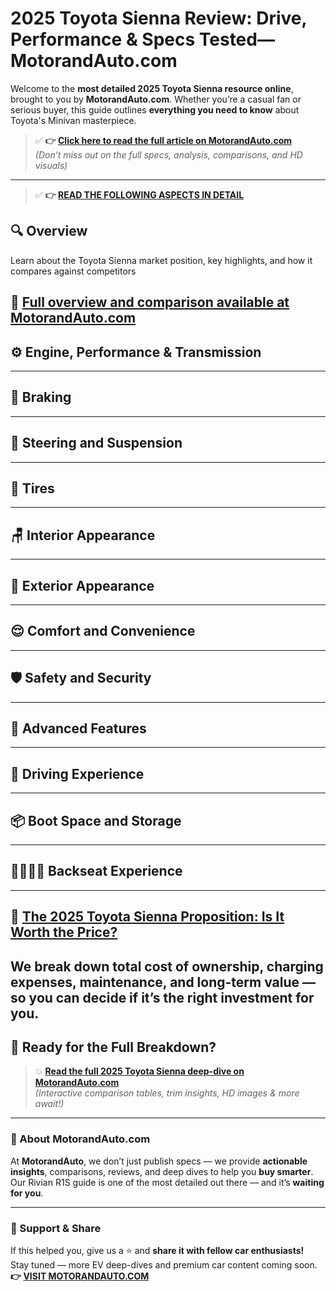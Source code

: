 # 2025 Toyota Sienna Review: Drive, Performance & Specs Tested— MotorandAuto.com

Welcome to the **most detailed 2025 Toyota Sienna resource online**, brought to you by **MotorandAuto.com**. Whether you’re a casual fan or serious buyer, this guide outlines **everything you need to know** about Toyota's Minivan masterpiece.

> ✅ **👉 [Click here to read the full article on MotorandAuto.com](https://motorandauto.com/2025-toyota-sienna-review-drive-performance-specs-tested/)**  
> *(Don’t miss out on the full specs, analysis, comparisons, and HD visuals)*

---
> ✅ **👉 [READ THE FOLLOWING ASPECTS IN DETAIL](https://motorandauto.com/2025-toyota-sienna-review-drive-performance-specs-tested/)**

## 🔍 **Overview**

Learn about the Toyota Sienna market position, key highlights, and how it compares against competitors 

📌 **[Full overview and comparison available at MotorandAuto.com](https://motorandauto.com/2025-toyota-sienna-review-drive-performance-specs-tested/)**
---

## ⚙️ **Engine, Performance & Transmission**
---

## 🛑 **Braking**
---

## 🔄 **Steering and Suspension**
---

## 🛞 **Tires**
---

## 🪑 **Interior Appearance**
---

## 🚗 **Exterior Appearance**
---

## 😌 **Comfort and Convenience**
---

## 🛡️ **Safety and Security**
---

## 🚀 **Advanced Features**
---

## 🧭 **Driving Experience**
---

## 📦 **Boot Space and Storage**
---

## 👨‍👩‍👧‍👦 **Backseat Experience**
---

## 💸 **[The 2025 Toyota Sienna Proposition: Is It Worth the Price?](https://motorandauto.com/2025-toyota-sienna-review-drive-performance-specs-tested/)**

We break down **total cost of ownership**, charging expenses, maintenance, and long-term value — so you can decide if it’s the right investment for you.
---

## 🔗 **Ready for the Full Breakdown?**

> 💥 **[Read the full 2025 Toyota Sienna deep-dive on MotorandAuto.com](https://motorandauto.com/2025-toyota-sienna-review-drive-performance-specs-tested/)**  
> *(Interactive comparison tables, trim insights, HD images & more await!)*

---

### 🌟 About MotorandAuto.com

At **MotorandAuto**, we don’t just publish specs — we provide **actionable insights**, comparisons, reviews, and deep dives to help you **buy smarter**. Our Rivian R1S guide is one of the most detailed out there — and it’s **waiting for you**.

---

### 📣 Support & Share

If this helped you, give us a ⭐ and **share it with fellow car enthusiasts!**  
Stay tuned — more EV deep-dives and premium car content coming soon. 
 **👉 [VISIT MOTORANDAUTO.COM](https://motorandauto.com/)**

